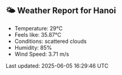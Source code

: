 <!-- WEATHER-START -->
## 🌤 Weather Report for Hanoi

- Temperature: 29°C
- Feels like: 35.87°C
- Conditions: scattered clouds
- Humidity: 85%
- Wind Speed: 3.71 m/s

Last updated: 2025-06-05 16:29:46 UTC
<!-- WEATHER-END -->
